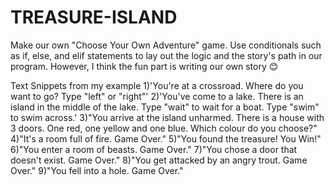 # TREASURE-ISLAND
Make our own "Choose Your Own Adventure" game. Use conditionals such as if, else, and elif statements to lay out the logic and the story's path in our program. However, I think the fun part is writing our own story 😊

Text Snippets from my example 1)'You're at a crossroad. Where do you want to go? Type "left" or "right"' 2)'You've come to a lake. There is an island in the middle of the lake. Type "wait" to wait for a boat. Type "swim" to swim across.' 3)"You arrive at the island unharmed. There is a house with 3 doors. One red, one yellow and one blue. Which colour do you choose?" 4)"It's a room full of fire. Game Over." 5)"You found the treasure! You Win!" 6)"You enter a room of beasts. Game Over." 7)"You chose a door that doesn't exist. Game Over." 8)"You get attacked by an angry trout. Game Over." 9)"You fell into a hole. Game Over."
